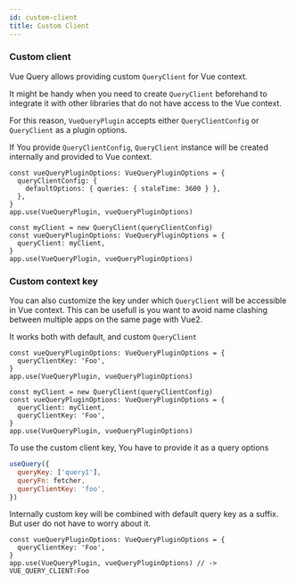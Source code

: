 ```yaml
---
id: custom-client
title: Custom Client
---
```


### Custom client

Vue Query allows providing custom `QueryClient` for Vue context.

It might be handy when you need to create `QueryClient` beforehand to integrate it with other libraries that do not have access to the Vue context.

For this reason, `VueQueryPlugin` accepts either `QueryClientConfig` or `QueryClient` as a plugin options.

If You provide `QueryClientConfig`, `QueryClient` instance will be created internally and provided to Vue context.

```tsx
const vueQueryPluginOptions: VueQueryPluginOptions = {
  queryClientConfig: {
    defaultOptions: { queries: { staleTime: 3600 } },
  },
}
app.use(VueQueryPlugin, vueQueryPluginOptions)
```

```tsx
const myClient = new QueryClient(queryClientConfig)
const vueQueryPluginOptions: VueQueryPluginOptions = {
  queryClient: myClient,
}
app.use(VueQueryPlugin, vueQueryPluginOptions)
```

### Custom context key

You can also customize the key under which `QueryClient` will be accessible in Vue context. This can be usefull is you want to avoid name clashing between multiple apps on the same page with Vue2.

It works both with default, and custom `QueryClient`

```tsx
const vueQueryPluginOptions: VueQueryPluginOptions = {
  queryClientKey: 'Foo',
}
app.use(VueQueryPlugin, vueQueryPluginOptions)
```

```tsx
const myClient = new QueryClient(queryClientConfig)
const vueQueryPluginOptions: VueQueryPluginOptions = {
  queryClient: myClient,
  queryClientKey: 'Foo',
}
app.use(VueQueryPlugin, vueQueryPluginOptions)
```

To use the custom client key, You have to provide it as a query options

```js
useQuery({
  queryKey: ['query1'],
  queryFn: fetcher,
  queryClientKey: 'foo',
})
```

Internally custom key will be combined with default query key as a suffix. But user do not have to worry about it.

```tsx
const vueQueryPluginOptions: VueQueryPluginOptions = {
  queryClientKey: 'Foo',
}
app.use(VueQueryPlugin, vueQueryPluginOptions) // -> VUE_QUERY_CLIENT:Foo
```

